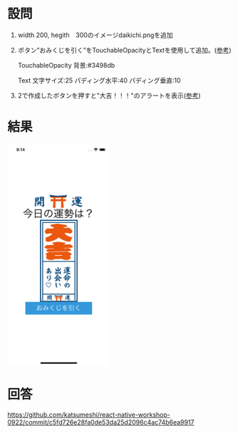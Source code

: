 # 設問

1) width 200, hegith　300のイメージdaikichi.pngを追加

2) ボタン”おみくじを引く”をTouchableOpacityとTextを使用して追加。([参考](https://facebook.github.io/react-native/docs/touchableopacity))

   TouchableOpacity 背景:#3498db

   Text 文字サイズ:25 パディング水平:40 パディング垂直:10

3) 2で作成したボタンを押すと"大吉！！！"のアラートを表示([参考](https://facebook.github.io/react-native/docs/alert#alert))

# 結果
<kbd><img  src="https://github.com/katsumeshi/react-native-workshop-0922/blob/master/docs/assets/ss4.png" height="500"></kbd>

# 回答
https://github.com/katsumeshi/react-native-workshop-0922/commit/c5fd726e28fa0de53da25d2096c4ac74b6ea9917
